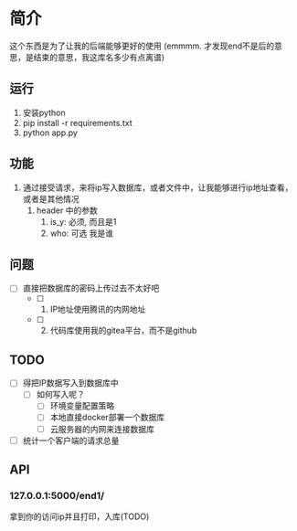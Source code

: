 #  简介

这个东西是为了让我的后端能够更好的使用
(emmmm. 才发现end不是后的意思，是结束的意思，我这库名多少有点离谱)

## 运行

1. 安装python
2. pip install -r requirements.txt
3. python app.py

## 功能

1. 通过接受请求，来将ip写入数据库，或者文件中，让我能够进行ip地址查看，或者是其他情况
    1. header 中的参数
       1. is_y: 必须, 而且是1
       2. who: 可选 我是谁

## 问题

- [ ] 直接把数据库的密码上传过去不太好吧
  - [ ] 1. IP地址使用腾讯的内网地址
  - [ ] 2. 代码库使用我的gitea平台，而不是github

## TODO 
- [ ] 得把IP数据写入到数据库中
  - [ ] 如何写入呢？
    - [ ] 环境变量配置策略
    - [ ] 本地直接docker部署一个数据库
    - [ ] 云服务器的内网来连接数据库
- [ ] 统计一个客户端的请求总量

## API

### 127.0.0.1:5000/end1/

拿到你的访问ip并且打印，入库(TODO)
